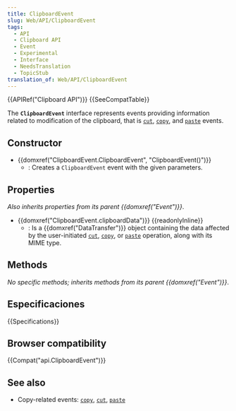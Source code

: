 ```yaml
---
title: ClipboardEvent
slug: Web/API/ClipboardEvent
tags:
  - API
  - Clipboard API
  - Event
  - Experimental
  - Interface
  - NeedsTranslation
  - TopicStub
translation_of: Web/API/ClipboardEvent
---
```


{{APIRef("Clipboard API")}} {{SeeCompatTable}}

The **`ClipboardEvent`** interface represents events providing information related to modification of the clipboard, that is [`cut`](/es/docs/Web/Reference/Events/cut), [`copy`](/es/docs/Web/Reference/Events/copy), and [`paste`](/es/docs/Web/Reference/Events/paste) events.

## Constructor

- {{domxref("ClipboardEvent.ClipboardEvent", "ClipboardEvent()")}}
  - : Creates a `ClipboardEvent` event with the given parameters.

## Properties

_Also inherits properties from its parent {{domxref("Event")}}_.

- {{domxref("ClipboardEvent.clipboardData")}} {{readonlyInline}}
  - : Is a {{domxref("DataTransfer")}} object containing the data affected by the user-initiated [`cut`](/es/docs/Web/Reference/Events/cut), [`copy`](/es/docs/Web/Reference/Events/copy), or [`paste`](/es/docs/Web/Reference/Events/paste) operation, along with its MIME type.

## Methods

_No specific methods; inherits methods from its parent {{domxref("Event")}}_.

## Especificaciones

{{Specifications}}

## Browser compatibility

{{Compat("api.ClipboardEvent")}}

## See also

- Copy-related events: [`copy`](/es/docs/Web/Reference/Events/copy), [`cut`](/es/docs/Web/Reference/Events/cut), [`paste`](/es/docs/Web/Reference/Events/paste)
